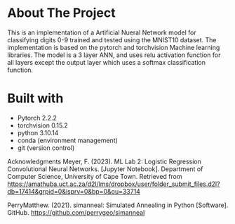 # About The Project

This is an implementation of a Artificial Nueral Network model for classifying digits 0-9 trained and tested using the MNIST10 dataset.
The implementation is based on the pytorch and torchvision Machine learning libraries. The model is a 3 layer ANN, and uses relu activation
function for all layers except the output layer which uses a softmax classification function.

# Built with
- Pytorch  2.2.2
- torchvision 0.15.2
- python 3.10.14
- conda (environment management)
- git (version control)


Acknowledgments
Meyer, F. (2023). ML Lab 2: Logistic Regression Convolutional Neural Networks. [Jupyter Notebook]. Department of Computer Science, University of Cape Town. Retrieved from https://amathuba.uct.ac.za/d2l/lms/dropbox/user/folder_submit_files.d2l?db=17414&grpid=0&isprv=0&bp=0&ou=33714

PerryMatthew. (2021). simanneal: Simulated Annealing in Python [Software]. GitHub. https://github.com/perrygeo/simanneal


